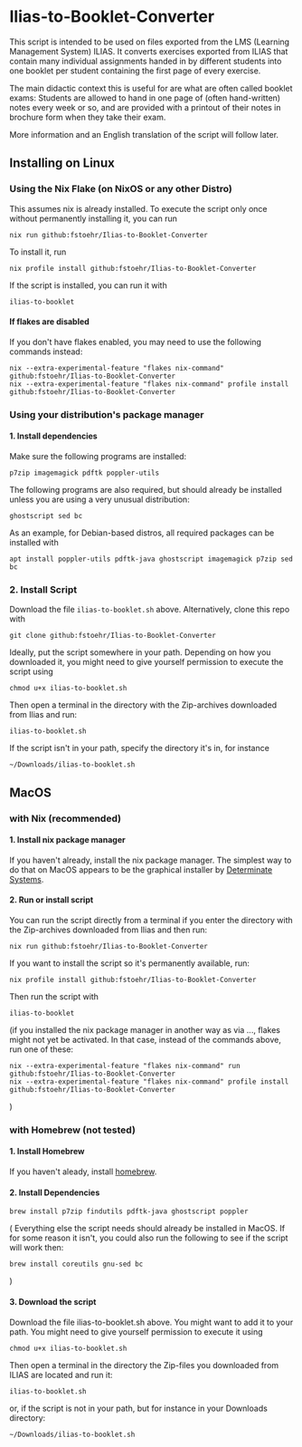 # Ilias-to-Booklet-Converter

This script is intended to be used on files exported from the LMS (Learning Management System) ILIAS.
It converts exercises exported from ILIAS that contain many individual
assignments handed in by different students into one booklet per student
containing the first page of every exercise.

The main didactic context this is useful for are what are often called
booklet exams: Students are allowed to hand in one page of (often
hand-written) notes every week or so, and are provided with a printout of
their notes in brochure form when they take their exam.

More information and an English translation of the script will follow
later.

## Installing on Linux

### Using the Nix Flake (on NixOS or any other Distro)

This assumes nix is already installed. To execute the script only once
without permanently installing it, you can run

```
nix run github:fstoehr/Ilias-to-Booklet-Converter
```

To install it, run

```
nix profile install github:fstoehr/Ilias-to-Booklet-Converter
```

If the script is installed, you can run it with

```
ilias-to-booklet
```

#### If flakes are disabled

If you don't have flakes enabled, you may need to use the
following commands instead:

```
nix --extra-experimental-feature "flakes nix-command" github:fstoehr/Ilias-to-Booklet-Converter
nix --extra-experimental-feature "flakes nix-command" profile install github:fstoehr/Ilias-to-Booklet-Converter
```

### Using your distribution's package manager

#### 1. Install dependencies

Make sure the following programs are installed:

```
p7zip imagemagick pdftk poppler-utils
```

The following programs are also required, but should already be installed
unless you are using a very unusual distribution:

```
ghostscript sed bc
```

As an example, for Debian-based distros, all required packages can be installed with 

```
apt install poppler-utils pdftk-java ghostscript imagemagick p7zip sed bc
```


### 2. Install Script

Download the file `ilias-to-booklet.sh` above. Alternatively, clone this repo with

```
git clone github:fstoehr/Ilias-to-Booklet-Converter
```

Ideally, put the script somewhere in your path. Depending on how you
downloaded it, you might need to give yourself permission
to execute the script using

```
chmod u+x ilias-to-booklet.sh
```

Then open a terminal in
the directory with the Zip-archives downloaded from Ilias and run:

```
ilias-to-booklet.sh
```

If the script isn't in your path, specify the directory it's in, for
instance

```
~/Downloads/ilias-to-booklet.sh
```




## MacOS

### with Nix (recommended)

#### 1. Install nix package manager

If you haven't already, install the nix package manager. The simplest way
to do that on MacOS appears to be the graphical installer by [Determinate
Systems](https://determinate.systems/posts/graphical-nix-installer/).


#### 2. Run or install script

You can run the script directly from a terminal if you enter the directory
with the Zip-archives downloaded from Ilias and then run:

```
nix run github:fstoehr/Ilias-to-Booklet-Converter
```


If you want to install the script so it's permanently available, run:

```
nix profile install github:fstoehr/Ilias-to-Booklet-Converter
```

Then run the script with 

```
ilias-to-booklet
```

(if you installed the nix package manager in another way as via ...,
flakes might not yet be activated. In that case, instead of the commands
above, run one of these:

```
nix --extra-experimental-feature "flakes nix-command" run github:fstoehr/Ilias-to-Booklet-Converter
nix --extra-experimental-feature "flakes nix-command" profile install github:fstoehr/Ilias-to-Booklet-Converter
```
)


### with Homebrew (not tested)

#### 1. Install Homebrew

If you haven't aleady, install [homebrew](https://brew.sh).

#### 2. Install Dependencies

```
brew install p7zip findutils pdftk-java ghostscript poppler
```

(
Everything else the script needs should already be installed in MacOS. If for some reason
it isn't, you could also run the following to see if the script will
work then:

```
brew install coreutils gnu-sed bc
```
)

#### 3. Download the script

Download the file ilias-to-booklet.sh above. You might want to add it to
your path. You might need to give yourself permission to execute it using

```
chmod u+x ilias-to-booklet.sh
```


Then open a terminal in the directory the
Zip-files you downloaded from ILIAS are located and run it:

```
ilias-to-booklet.sh
```

or, if the script is not in your path, but for instance in your Downloads
directory:

```
~/Downloads/ilias-to-booklet.sh
```
